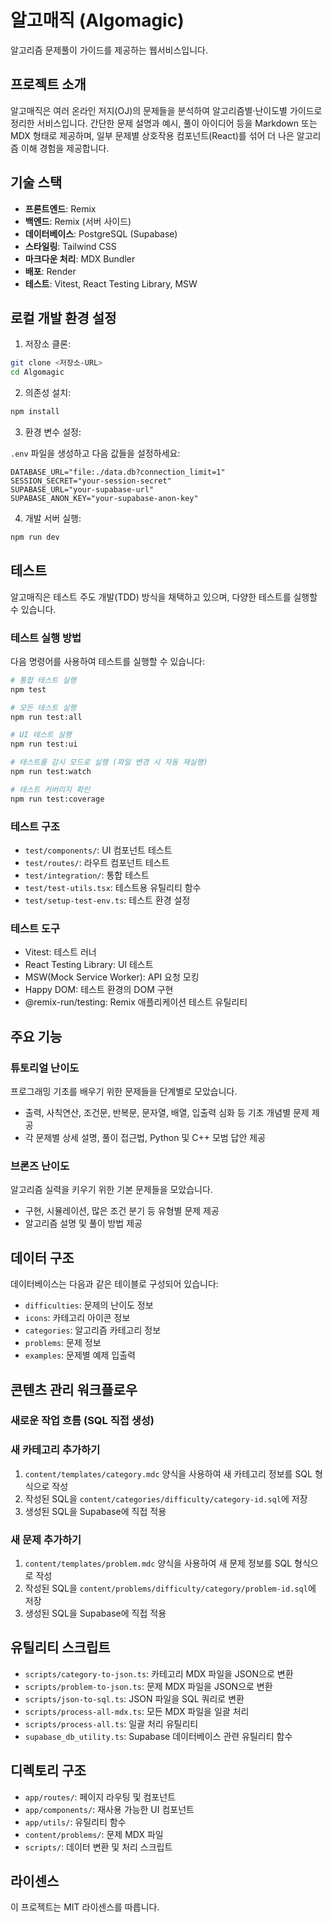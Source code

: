 # 알고매직 (Algomagic)

알고리즘 문제풀이 가이드를 제공하는 웹서비스입니다.

## 프로젝트 소개

알고매직은 여러 온라인 저지(OJ)의 문제들을 분석하여 알고리즘별·난이도별 가이드로 정리한 서비스입니다.
간단한 문제 설명과 예시, 풀이 아이디어 등을 Markdown 또는 MDX 형태로 제공하며, 일부 문제별 상호작용 컴포넌트(React)를 섞어 더 나은 알고리즘 이해 경험을 제공합니다.

## 기술 스택

- **프론트엔드**: Remix
- **백엔드**: Remix (서버 사이드)
- **데이터베이스**: PostgreSQL (Supabase)
- **스타일링**: Tailwind CSS
- **마크다운 처리**: MDX Bundler
- **배포**: Render
- **테스트**: Vitest, React Testing Library, MSW

## 로컬 개발 환경 설정

1. 저장소 클론:

```sh
git clone <저장소-URL>
cd Algomagic
```

2. 의존성 설치:

```sh
npm install
```

3. 환경 변수 설정:

`.env` 파일을 생성하고 다음 값들을 설정하세요:

```
DATABASE_URL="file:./data.db?connection_limit=1"
SESSION_SECRET="your-session-secret"
SUPABASE_URL="your-supabase-url"
SUPABASE_ANON_KEY="your-supabase-anon-key"
```

4. 개발 서버 실행:

```sh
npm run dev
```

## 테스트

알고매직은 테스트 주도 개발(TDD) 방식을 채택하고 있으며, 다양한 테스트를 실행할 수 있습니다.

### 테스트 실행 방법

다음 명령어를 사용하여 테스트를 실행할 수 있습니다:

```sh
# 통합 테스트 실행
npm test

# 모든 테스트 실행
npm run test:all

# UI 테스트 실행
npm run test:ui

# 테스트를 감시 모드로 실행 (파일 변경 시 자동 재실행)
npm run test:watch

# 테스트 커버리지 확인
npm run test:coverage
```

### 테스트 구조

- `test/components/`: UI 컴포넌트 테스트
- `test/routes/`: 라우트 컴포넌트 테스트
- `test/integration/`: 통합 테스트
- `test/test-utils.tsx`: 테스트용 유틸리티 함수
- `test/setup-test-env.ts`: 테스트 환경 설정

### 테스트 도구

- Vitest: 테스트 러너
- React Testing Library: UI 테스트
- MSW(Mock Service Worker): API 요청 모킹
- Happy DOM: 테스트 환경의 DOM 구현
- @remix-run/testing: Remix 애플리케이션 테스트 유틸리티

## 주요 기능

### 튜토리얼 난이도

프로그래밍 기초를 배우기 위한 문제들을 단계별로 모았습니다.

- 출력, 사칙연산, 조건문, 반복문, 문자열, 배열, 입출력 심화 등 기초 개념별 문제 제공
- 각 문제별 상세 설명, 풀이 접근법, Python 및 C++ 모범 답안 제공

### 브론즈 난이도

알고리즘 실력을 키우기 위한 기본 문제들을 모았습니다.

- 구현, 시뮬레이션, 많은 조건 분기 등 유형별 문제 제공
- 알고리즘 설명 및 풀이 방법 제공

## 데이터 구조

데이터베이스는 다음과 같은 테이블로 구성되어 있습니다:

- `difficulties`: 문제의 난이도 정보
- `icons`: 카테고리 아이콘 정보
- `categories`: 알고리즘 카테고리 정보
- `problems`: 문제 정보
- `examples`: 문제별 예제 입출력

## 콘텐츠 관리 워크플로우

### 새로운 작업 흐름 (SQL 직접 생성)

### 새 카테고리 추가하기

1. `content/templates/category.mdc` 양식을 사용하여 새 카테고리 정보를 SQL 형식으로 작성
2. 작성된 SQL을 `content/categories/difficulty/category-id.sql`에 저장
3. 생성된 SQL을 Supabase에 직접 적용

### 새 문제 추가하기

1. `content/templates/problem.mdc` 양식을 사용하여 새 문제 정보를 SQL 형식으로 작성
2. 작성된 SQL을 `content/problems/difficulty/category/problem-id.sql`에 저장
3. 생성된 SQL을 Supabase에 직접 적용

## 유틸리티 스크립트

- `scripts/category-to-json.ts`: 카테고리 MDX 파일을 JSON으로 변환
- `scripts/problem-to-json.ts`: 문제 MDX 파일을 JSON으로 변환
- `scripts/json-to-sql.ts`: JSON 파일을 SQL 쿼리로 변환
- `scripts/process-all-mdx.ts`: 모든 MDX 파일을 일괄 처리
- `scripts/process-all.ts`: 일괄 처리 유틸리티
- `supabase_db_utility.ts`: Supabase 데이터베이스 관련 유틸리티 함수

## 디렉토리 구조

- `app/routes/`: 페이지 라우팅 및 컴포넌트
- `app/components/`: 재사용 가능한 UI 컴포넌트
- `app/utils/`: 유틸리티 함수
- `content/problems/`: 문제 MDX 파일
- `scripts/`: 데이터 변환 및 처리 스크립트

## 라이센스

이 프로젝트는 MIT 라이센스를 따릅니다.